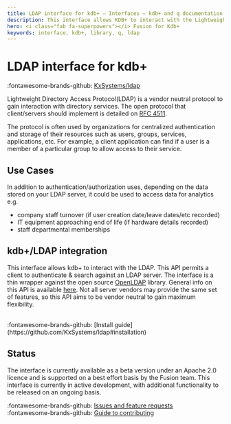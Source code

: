 ```yaml
---
title: LDAP interface for kdb+ – Interfaces – kdb+ and q documentation
description: This interface allows KDB+ to interact with the Lightweight Directory Access Protocol (LDAP).
hero: <i class="fab fa-superpowers"></i> Fusion for Kdb+
keywords: interface, kdb+, library, q, ldap
---
```

# LDAP interface for kdb+

:fontawesome-brands-github:
[KxSystems/ldap](https://github.com/KxSystems/ldap)

Lightweight Directory Access Protocol(LDAP) is a vendor neutral protocol to gain interaction with directory services. The open protocol that client/servers should implement is detailed on [RFC 4511](https://docs.ldap.com/specs/rfc4511.txt).

The protocol is often used by organizations for centralized authentication and storage of their resources such as users, groups, services, applications, etc. For example, a client application can find if a user is a member of a particular group to allow access to their service.

## Use Cases

In addition to authentication/authorization uses, depending on the data stored on your LDAP server, it could be used to access data for analytics e.g.

- company staff turnover (if user creation date/leave dates/etc recorded)
- IT equipment approaching end of life (if hardware details recorded)
- staff departmental memberships

## kdb+/LDAP integration

This interface allows kdb+ to interact with the LDAP. This API permits a client to authenticate & search against an LDAP server. The interface is a thin wrapper against the open source [OpenLDAP](https://openldap.org/) library. General info on this API is available [here](https://www.openldap.org/software/man.cgi?query=ldap&sektion=3&apropos=0&manpath=OpenLDAP+2.4-Release). Not all server vendors may provide the same set of features, so this API aims to be vendor neutral to gain maximum flexibility.

<br>
:fontawesome-brands-github: 
[Install guide](https://github.com/KxSystems/ldap#installation)

## Status

The interface is currently available as a beta version under an Apache 2.0 licence and is supported on a best effort basis by the Fusion team. This interface is currently in active development, with additional functionality to be released on an ongoing basis.

:fontawesome-brands-github: 
[Issues and feature requests](https://github.com/KxSystems/ldap/issues) 
<br>
:fontawesome-brands-github: 
[Guide to contributing](https://github.com/KxSystems/ldap/blob/master/CONTRIBUTING.md)

